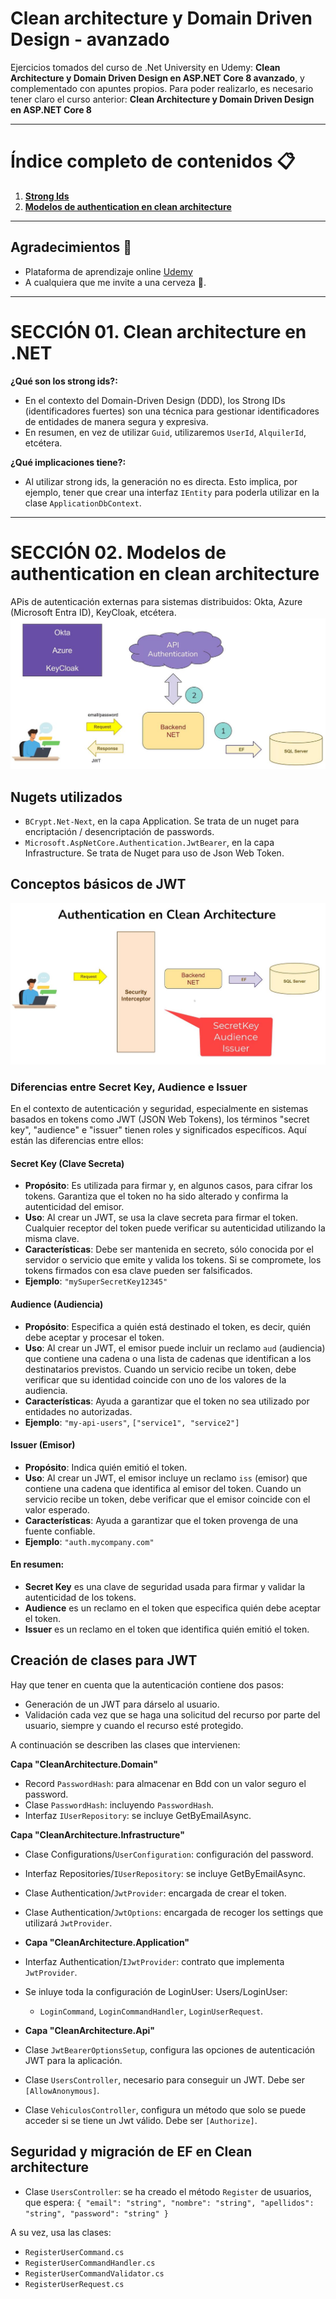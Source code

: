 ﻿# Clean architecture y Domain Driven Design - avanzado

Ejercicios tomados del curso de .Net University en Udemy: **Clean Architecture y Domain Driven Design en ASP.NET Core 8 avanzado**, y complementado con apuntes propios.
Para poder realizarlo, es necesario tener claro el curso anterior: **Clean Architecture y Domain Driven Design en ASP.NET Core 8**

---

# Índice completo de contenidos 📋
1. **[Strong Ids](#Seccion_01_StrongIds)**
2. **[Modelos de authentication en clean architecture](#Seccion_02_Authentication)**
 
---


## Agradecimientos 🎁

* Plataforma de aprendizaje online [Udemy](https://www.udemy.com/share/109PRS3@gz4ZDXhSu8i9pa_CnjiahHDgwCptf9vw-CYR0FqedgI2UGsgwy4nmPTe3ehw5QaGMA==/)
* A cualquiera que me invite a una cerveza 🍺.

---

# SECCIÓN 01. Clean architecture en .NET <a name="Seccion_01_StrongIds"></a>

**¿Qué son los strong ids?:**
* En el contexto del Domain-Driven Design (DDD), los Strong IDs (identificadores fuertes) son una técnica para gestionar identificadores de entidades de manera segura y expresiva.
* En resumen, en vez de utilizar `Guid`, utilizaremos `UserId`, `AlquilerId`, etcétera.

**¿Qué implicaciones tiene?:**
* Al utilizar strong ids, la generación no es directa. Esto implica, por ejemplo, tener que crear una interfaz `IEntity` para poderla utilizar en la clase `ApplicationDbContext`.

---

# SECCIÓN 02. Modelos de authentication en clean architecture <a name="Seccion_02_Authentication"></a>

APis de autenticación externas para sistemas distribuidos: Okta, Azure (Microsoft Entra ID), KeyCloak, etcétera.
![My Image](./docs/imgs/09.Authentication.JPG)


## Nugets utilizados
- `BCrypt.Net-Next`, en la capa Application. Se trata de un nuget para encriptación / desencriptación de passwords. 
- `Microsoft.AspNetCore.Authentication.JwtBearer`, en la capa Infrastructure. Se trata de Nuget para uso de Json Web Token.

## Conceptos básicos de JWT
![My Image](./docs/imgs/09.Authentication2.JPG)

### Diferencias entre Secret Key, Audience e Issuer

En el contexto de autenticación y seguridad, especialmente en sistemas basados en tokens como JWT (JSON Web Tokens), los términos "secret key", "audience" e "issuer" tienen roles y significados específicos. Aquí están las diferencias entre ellos:

#### Secret Key (Clave Secreta)
- **Propósito**: Es utilizada para firmar y, en algunos casos, para cifrar los tokens. Garantiza que el token no ha sido alterado y confirma la autenticidad del emisor.
- **Uso**: Al crear un JWT, se usa la clave secreta para firmar el token. Cualquier receptor del token puede verificar su autenticidad utilizando la misma clave.
- **Características**: Debe ser mantenida en secreto, sólo conocida por el servidor o servicio que emite y valida los tokens. Si se compromete, los tokens firmados con esa clave pueden ser falsificados.
- **Ejemplo**: `"mySuperSecretKey12345"`

#### Audience (Audiencia)
- **Propósito**: Especifica a quién está destinado el token, es decir, quién debe aceptar y procesar el token.
- **Uso**: Al crear un JWT, el emisor puede incluir un reclamo `aud` (audiencia) que contiene una cadena o una lista de cadenas que identifican a los destinatarios previstos. Cuando un servicio recibe un token, debe verificar que su identidad coincide con uno de los valores de la audiencia.
- **Características**: Ayuda a garantizar que el token no sea utilizado por entidades no autorizadas.
- **Ejemplo**: `"my-api-users"`, `["service1", "service2"]`

#### Issuer (Emisor)
- **Propósito**: Indica quién emitió el token.
- **Uso**: Al crear un JWT, el emisor incluye un reclamo `iss` (emisor) que contiene una cadena que identifica al emisor del token. Cuando un servicio recibe un token, debe verificar que el emisor coincide con el valor esperado.
- **Características**: Ayuda a garantizar que el token provenga de una fuente confiable.
- **Ejemplo**: `"auth.mycompany.com"`

#### En resumen:
- **Secret Key** es una clave de seguridad usada para firmar y validar la autenticidad de los tokens.
- **Audience** es un reclamo en el token que especifica quién debe aceptar el token.
- **Issuer** es un reclamo en el token que identifica quién emitió el token.

## Creación de clases para JWT

Hay que tener en cuenta que la autenticación contiene dos pasos:
- Generación de un JWT para dárselo al usuario.
- Validación cada vez que se haga una solicitud del recurso por parte del usuario, siempre y cuando el recurso esté protegido.

A continuación se describen las clases que intervienen:

**Capa "CleanArchitecture.Domain"**

- Record `PasswordHash`: para almacenar en Bdd con un valor seguro el password.
- Clase `PasswordHash`: incluyendo `PasswordHash`.
- Interfaz `IUserRepository`: se incluye GetByEmailAsync.

**Capa "CleanArchitecture.Infrastructure"**
- Clase Configurations/`UserConfiguration`: configuración del password.
- Interfaz Repositories/`IUserRepository`: se incluye GetByEmailAsync.
- Clase Authentication/`JwtProvider`: encargada de crear el token.
- Clase Authentication/`JwtOptions`: encargada de recoger los settings que utilizará `JwtProvider`.

- **Capa "CleanArchitecture.Application"**
- Interfaz Authentication/`IJwtProvider`: contrato que implementa `JwtProvider`.
- Se inluye toda la configuración de LoginUser: Users/LoginUser:
	- `LoginCommand`, `LoginCommandHandler`, `LoginUserRequest`.

- **Capa "CleanArchitecture.Api"**
- Clase `JwtBearerOptionsSetup`, configura las opciones de autenticación JWT para la aplicación.
- Clase `UsersController`, necesario para conseguir un JWT. Debe ser `[AllowAnonymous]`.
- Clase `VehiculosController`, configura un método que solo se puede acceder si se tiene un Jwt válido. Debe ser `[Authorize]`.

## Seguridad y migración de EF en Clean architecture

- Clase `UsersController`: se ha creado el método `Register` de usuarios, que espera:
`
{
  "email": "string",
  "nombre": "string",
  "apellidos": "string",
  "password": "string"
}
`

A su vez, usa las clases:
- `RegisterUserCommand.cs`
- `RegisterUserCommandHandler.cs`
- `RegisterUserCommandValidator.cs`
- `RegisterUserRequest.cs`